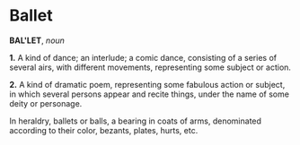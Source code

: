 # Ballet

**BAL'LET**, _noun_

**1.** A kind of dance; an interlude; a comic dance, consisting of a series of several airs, with different movements, representing some subject or action.

**2.** A kind of dramatic poem, representing some fabulous action or subject, in which several persons appear and recite things, under the name of some deity or personage.

In heraldry, ballets or balls, a bearing in coats of arms, denominated according to their color, bezants, plates, hurts, etc.